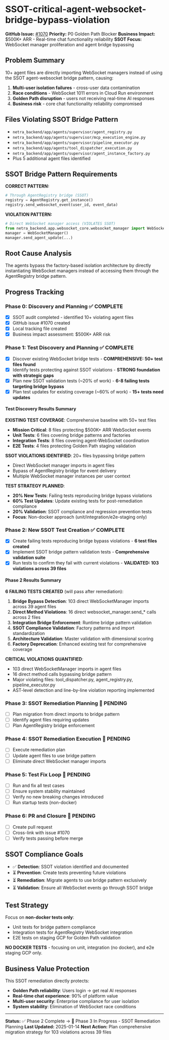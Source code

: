 # SSOT-critical-agent-websocket-bridge-bypass-violation

**GitHub Issue:** [#1070](https://github.com/netra-systems/netra-apex/issues/1070)
**Priority:** P0 Golden Path Blocker
**Business Impact:** $500K+ ARR - Real-time chat functionality reliability
**SSOT Focus:** WebSocket manager proliferation and agent bridge bypassing

## Problem Summary

10+ agent files are directly importing WebSocket managers instead of using the SSOT agent-websocket bridge pattern, causing:

1. **Multi-user isolation failures** - cross-user data contamination
2. **Race conditions** - WebSocket 1011 errors in Cloud Run environment
3. **Golden Path disruption** - users not receiving real-time AI responses
4. **Business risk** - core chat functionality reliability compromised

## Files Violating SSOT Bridge Pattern

- `netra_backend/app/agents/supervisor/agent_registry.py`
- `netra_backend/app/agents/supervisor/mcp_execution_engine.py`
- `netra_backend/app/agents/supervisor/pipeline_executor.py`
- `netra_backend/app/agents/tool_dispatcher_execution.py`
- `netra_backend/app/agents/supervisor/agent_instance_factory.py`
- Plus 5 additional agent files identified

## SSOT Bridge Pattern Requirements

**CORRECT PATTERN:**
```python
# Through AgentRegistry bridge (SSOT)
registry = AgentRegistry.get_instance()
registry.send_websocket_event(user_id, event_data)
```

**VIOLATION PATTERN:**
```python
# Direct WebSocket manager access (VIOLATES SSOT)
from netra_backend.app.websocket_core.websocket_manager import WebSocketManager
manager = WebSocketManager()
manager.send_agent_update(...)
```

## Root Cause Analysis

The agents bypass the factory-based isolation architecture by directly instantiating WebSocket managers instead of accessing them through the AgentRegistry bridge pattern.

## Progress Tracking

### Phase 0: Discovery and Planning ✅ COMPLETE
- [x] SSOT audit completed - identified 10+ violating agent files
- [x] GitHub issue #1070 created
- [x] Local tracking file created
- [x] Business impact assessment: $500K+ ARR risk

### Phase 1: Test Discovery and Planning ✅ COMPLETE
- [x] Discover existing WebSocket bridge tests - **COMPREHENSIVE: 50+ test files found**
- [x] Identify tests protecting against SSOT violations - **STRONG foundation with strategic gaps**
- [x] Plan new SSOT validation tests (~20% of work) - **6-8 failing tests targeting bridge bypass**
- [x] Plan test updates for existing coverage (~60% of work) - **15+ tests need updates**

#### Test Discovery Results Summary
**EXISTING TEST COVERAGE**: Comprehensive baseline with 50+ test files
- **Mission Critical**: 8 files protecting $500K+ ARR WebSocket events
- **Unit Tests**: 6 files covering bridge patterns and factories
- **Integration Tests**: 8 files covering agent-WebSocket coordination
- **E2E Tests**: 4 files protecting Golden Path staging validation

**SSOT VIOLATIONS IDENTIFIED**: 20+ files bypassing bridge pattern
- Direct WebSocket manager imports in agent files
- Bypass of AgentRegistry bridge for event delivery
- Multiple WebSocket manager instances per user context

**TEST STRATEGY PLANNED**:
- **20% New Tests**: Failing tests reproducing bridge bypass violations
- **60% Test Updates**: Update existing tests for post-remediation compliance
- **20% Validation**: SSOT compliance and regression prevention tests
- **Focus**: Non-docker approach (unit/integration/e2e-staging only)

### Phase 2: New SSOT Test Creation ✅ COMPLETE
- [x] Create failing tests reproducing bridge bypass violations - **6 test files created**
- [x] Implement SSOT bridge pattern validation tests - **Comprehensive validation suite**
- [x] Run tests to confirm they fail with current violations - **VALIDATED: 103 violations across 39 files**

#### Phase 2 Results Summary
**6 FAILING TESTS CREATED** (will pass after remediation):
1. **Bridge Bypass Detection**: 103 direct WebSocketManager imports across 39 agent files
2. **Direct Method Violations**: 16 direct websocket_manager.send_* calls across 2 files
3. **Integration Bridge Enforcement**: Runtime bridge pattern validation
4. **SSOT Compliance Validation**: Factory patterns and import standardization
5. **Architecture Validation**: Master validation with dimensional scoring
6. **Factory Deprecation**: Enhanced existing test for comprehensive coverage

**CRITICAL VIOLATIONS QUANTIFIED**:
- 103 direct WebSocketManager imports in agent files
- 16 direct method calls bypassing bridge pattern
- Major violating files: tool_dispatcher.py, agent_registry.py, pipeline_executor.py
- AST-level detection and line-by-line violation reporting implemented

### Phase 3: SSOT Remediation Planning 🔄 PENDING
- [ ] Plan migration from direct imports to bridge pattern
- [ ] Identify agent files requiring updates
- [ ] Plan AgentRegistry bridge enforcement

### Phase 4: SSOT Remediation Execution 🔄 PENDING
- [ ] Execute remediation plan
- [ ] Update agent files to use bridge pattern
- [ ] Eliminate direct WebSocket manager imports

### Phase 5: Test Fix Loop 🔄 PENDING
- [ ] Run and fix all test cases
- [ ] Ensure system stability maintained
- [ ] Verify no new breaking changes introduced
- [ ] Run startup tests (non-docker)

### Phase 6: PR and Closure 🔄 PENDING
- [ ] Create pull request
- [ ] Cross-link with issue #1070
- [ ] Verify tests passing before merge

## SSOT Compliance Goals

- ✅ **Detection**: SSOT violation identified and documented
- ⏳ **Prevention**: Create tests preventing future violations
- ⏳ **Remediation**: Migrate agents to use bridge pattern exclusively
- ⏳ **Validation**: Ensure all WebSocket events go through SSOT bridge

## Test Strategy

Focus on **non-docker tests only**:
- Unit tests for bridge pattern compliance
- Integration tests for AgentRegistry WebSocket integration
- E2E tests on staging GCP for Golden Path validation

**NO DOCKER TESTS** - focusing on unit, integration (no docker), and e2e staging GCP only.

## Business Value Protection

This SSOT remediation directly protects:
- **Golden Path reliability**: Users login → get real AI responses
- **Real-time chat experience**: 90% of platform value
- **Multi-user security**: Enterprise compliance for user isolation
- **System stability**: Elimination of WebSocket race conditions

---

**Status:** ✅ Phase 2 Complete → 🔄 Phase 3 In Progress - SSOT Remediation Planning
**Last Updated:** 2025-01-14
**Next Action:** Plan comprehensive migration strategy for 103 violations across 39 files